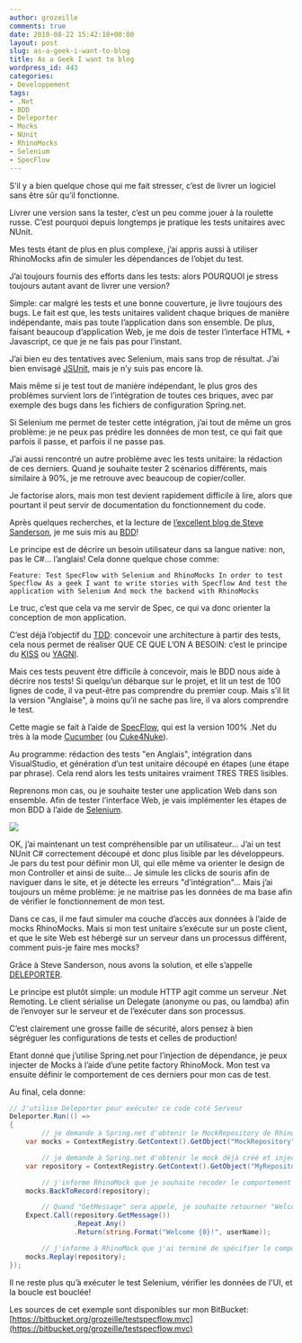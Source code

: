 ```yaml
---
author: grozeille
comments: true
date: 2010-08-22 15:42:18+00:00
layout: post
slug: as-a-geek-i-want-to-blog
title: As a Geek I want to blog
wordpress_id: 443
categories:
- Developpement
tags:
- .Net
- BDD
- Deleporter
- Mocks
- NUnit
- RhinoMocks
- Selenium
- SpecFlow
---
```


S’il y a bien quelque chose qui me fait stresser, c’est de livrer un logiciel sans être sûr qu’il fonctionne.

Livrer une version sans la tester, c’est un peu comme jouer à la roulette russe.
C’est pourquoi depuis longtemps je pratique les tests unitaires avec NUnit.

Mes tests étant de plus en plus complexe, j’ai appris aussi à utiliser RhinoMocks afin de simuler les dépendances de l’objet du test.

J’ai toujours fournis des efforts dans les tests: alors POURQUOI je stress toujours autant avant de livrer une version?

Simple: car malgré les tests et une bonne couverture, je livre toujours des bugs.
Le fait est que, les tests unitaires valident chaque briques de manière indépendante, mais pas toute l’application dans son ensemble.
De plus, faisant beaucoup d’application Web, je me dois de tester l’interface HTML + Javascript, ce que je ne fais pas pour l’instant.

J’ai bien eu des tentatives avec Selenium, mais sans trop de résultat.
J’ai bien envisagé [JSUnit](http://www.jsunit.net/), mais je n’y suis pas encore là.

Mais même si je test tout de manière indépendant, le plus gros des problèmes survient lors de l’intégration de toutes ces briques, avec par exemple des bugs dans les fichiers de configuration Spring.net.

Si Selenium me permet de tester cette intégration, j’ai tout de même un gros problème: je ne peux pas prédire les données de mon test, ce qui fait que parfois il passe, et parfois il ne passe pas.

J’ai aussi rencontré un autre problème avec les tests unitaire: la rédaction de ces derniers.
Quand je souhaite tester 2 scénarios différents, mais similaire à 90%, je me retrouve avec beaucoup de copier/coller.

Je factorise alors, mais mon test devient rapidement difficile à lire, alors que pourtant il peut servir de documentation du fonctionnement du code.

Après quelques recherches, et la lecture de [l’excellent blog de Steve Sanderson](http://blog.stevensanderson.com/category/bdd/), je me suis mis au [BDD](http://en.wikipedia.org/wiki/Behavior_Driven_Development)!

Le principe est de décrire un besoin utilisateur dans sa langue native: non, pas le C#… l’anglais!
Cela donne quelque chose comme:

`Feature: Test SpecFlow with Selenium and RhinoMocks
        In order to test Specflow
        As a geek
        I want to write stories with Specflow
        And test the application with Selenium
        And mock the backend with RhinoMocks`

Le truc, c’est que cela va me servir de Spec, ce qui va donc orienter la conception de mon application.

C’est déjà l’objectif du [TDD](http://en.wikipedia.org/wiki/Test-driven_development): concevoir une architecture à partir des tests, cela nous permet de réaliser QUE CE QUE L’ON A BESOIN: c’est le principe du [KISS](http://en.wikipedia.org/wiki/KISS_principle) ou [YAGNI](http://en.wikipedia.org/wiki/YAGNI).

Mais ces tests peuvent être difficile à concevoir, mais le BDD nous aide à décrire nos tests!
Si quelqu’un débarque sur le projet, et lit un test de 100 lignes de code, il va peut-être pas comprendre du premier coup. Mais s’il lit la version "Anglaise", à moins qu’il ne sache pas lire, il va alors comprendre le test.

Cette magie se fait à l’aide de [SpecFlow](http://specflow.org/), qui est la version 100% .Net du très à la mode [Cucumber](http://cukes.info/) (ou [Cuke4Nuke](http://github.com/richardlawrence/Cuke4Nuke)).

Au programme: rédaction des tests "en Anglais", intégration dans VisualStudio, et génération d’un test unitaire découpé en étapes (une étape par phrase).
Cela rend alors les tests unitaires vraiment TRES TRES lisibles.

Reprenons mon cas, ou je souhaite tester une application Web dans son ensemble.
Afin de tester l’interface Web, je vais implémenter les étapes de mon BDD à l’aide de [Selenium](http://seleniumhq.org/docs/05_selenium_rc.html#learning-the-api).

[![](http://grozeille.files.wordpress.com/2010/08/testspecflow1.png?w=300)](http://grozeille.files.wordpress.com/2010/08/testspecflow1.png)

OK, j’ai maintenant un test compréhensible par un utilisateur… J’ai un test NUnit C# correctement découpé et donc plus lisible par les développeurs. Je pars du test pour définir mon UI, qui elle même va orienter le design de mon Controller et ainsi de suite… Je simule les clicks de souris afin de naviguer dans le site, et je détecte les erreurs "d’intégration"…
Mais j’ai toujours un même problème: je ne maitrise pas les données de ma base afin de vérifier le fonctionnement de mon test.

Dans ce cas, il me faut simuler ma couche d’accès aux données à l’aide de mocks RhinoMocks.
Mais si mon test unitaire s’exécute sur un poste client, et que le site Web est hébergé sur un serveur dans un processus différent, comment puis-je faire mes mocks?

Grâce à Steve Sanderson, nous avons la solution, et elle s’appelle [DELEPORTER](http://blog.stevensanderson.com/2010/03/09/deleporter-cross-process-code-injection-for-aspnet/).

Le principe est plutôt simple: un module HTTP agit comme un serveur .Net Remoting.
Le client sérialise un Delegate (anonyme ou pas, ou lamdba) afin de l’envoyer sur le serveur et de l’exécuter dans son processus.

C’est clairement une grosse faille de sécurité, alors pensez à bien ségréguer les configurations de tests et celles de production!

Etant donné que j’utilise Spring.net pour l’injection de dépendance, je peux injecter de Mocks à l’aide d’une petite factory RhinoMock.
Mon test va ensuite définir le comportement de ces derniers pour mon cas de test.

Au final, cela donne:

```C#
// J'utilise Deleporter pour exécuter ce code coté Serveur
Deleporter.Run(() =>
{
        // je demande à Spring.net d'obtenir le MockRepository de RhinoMock
	var mocks = ContextRegistry.GetContext().GetObject("MockRepository") as MockRepository;

        // je demande à Spring.net d'obtenir le mock déjà créé et injecté
	var repository = ContextRegistry.GetContext().GetObject("MyRepository") as IMyRepository;

        // j'informe RhinoMock que je souhaite recoder le comportement de mon mock
	mocks.BackToRecord(repository);

        // Quand "GetMessage" sera appelé, je souhaite retourner "Welcome Mathias"
	Expect.Call(repository.GetMessage())
                .Repeat.Any()
                .Return(string.Format("Welcome {0}!", userName));

        // j'informe à RhinoMock que j'ai terminé de spécifier le comportement du mock
	mocks.Replay(repository);
});
```

Il ne reste plus qu’à exécuter le test Selenium, vérifier les données de l'UI, et la boucle est bouclée!

Les sources de cet exemple sont disponibles sur mon BitBucket: [https://bitbucket.org/grozeille/testspecflow.mvc](https://bitbucket.org/grozeille/testspecflow.mvc)
